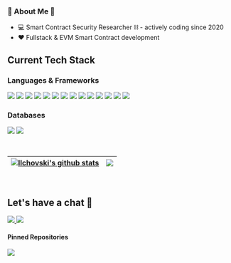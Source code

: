 ### 🤖 About Me 🤖

- 💻 Smart Contract Security Researcher ⛓️ - actively coding since 2020
- ❤️ Fullstack & EVM Smart Contract development


## Current Tech Stack

### Languages & Frameworks
<p>
  <img src="https://img.shields.io/badge/JavaScript-F7DF1E?style=for-the-badge&logo=javascript&logoColor=black">
  <img src="https://img.shields.io/badge/TypeScript-3178C6?style=for-the-badge&logo=typescript&logoColor=white">
  <img src="https://img.shields.io/badge/Solidity-363636?style=for-the-badge&logo=solidity&logoColor=white">
  <img src="https://img.shields.io/badge/Hardhat-F7DF1E?style=for-the-badge">
  <img src="https://img.shields.io/badge/Node.js-43853D?style=for-the-badge&logo=node.js&logoColor=white">
  <img src="https://img.shields.io/badge/Express.js-404D59?style=for-the-badge">
  <img src="https://img.shields.io/badge/React-61DAFB?style=for-the-badge&logo=react&logoColor=white">
  <img src="https://img.shields.io/badge/Vue-4FC08D?style=for-the-badge&logo=vue.js&logoColor=white">
  <img src="https://img.shields.io/badge/HTML-E34F26?style=for-the-badge&logo=html5&logoColor=white">
  <img src="https://img.shields.io/badge/CSS-1572B6?style=for-the-badge&logo=css3&logoColor=white">
  <img src="https://img.shields.io/badge/Sass-CC6699?style=for-the-badge&logo=sass&logoColor=white">
  <img src="https://img.shields.io/badge/Java-BC0B19?style=for-the-badge">
  <img src="https://img.shields.io/badge/Shopify-7AB55C?style=for-the-badge&logo=shopify&logoColor=white">
  <img src="https://img.shields.io/badge/Liquid-67B8DE?style=for-the-badge">
<p>

 ### Databases
<p>
  <img src="https://img.shields.io/badge/PostgreSQL-316192?style=for-the-badge&logo=postgresql&logoColor=white">
  <img src="https://img.shields.io/badge/MongoDB-4EA94B?style=for-the-badge&logo=mongodb&logoColor=white">
</p>

<br>

<a href="https://github.com/ilchovski98"><img align="center" src="https://github-readme-stats.vercel.app/api?username=ilchovski98&show_icons=true&include_all_commits=true&theme=buefy&hide_border=true" alt="Ilchovski's github stats" /></a> | <a href="https://github.com/ilchovski98"><img align="center" src="https://github-readme-stats.vercel.app/api/top-langs/?username=ilchovski98&exclude_repo=shopify-titan-smart-cable&langs_count=6&layout=compact&theme=buefy&hide_border=true" /></a> |
| ------------- | ------------- |

<br>

## Let's have a chat 🍻
<p>
  <a href = "https://twitter.com/Nikola_ilchovsk"> <img src="https://img.shields.io/badge/Twitter-1DA1F2?style=for-the-badge&logo=twitter&logoColor=white"> </a> <a href = "https://www.linkedin.com/in/nikola-ilchovski-52940a176/"> <img src="https://img.shields.io/badge/linkedin-%230077B5.svg?style=for-the-badge&logo=linkedin&logoColor=white"> </a>
</p>

#### Pinned Repositories

<a href="https://github.com/ilchovski98/portfolio">
  <img align="center" src="https://github-readme-stats.vercel.app/api/pin/?username=ilchovski98&repo=portfolio&theme=buefy" />
</a>
